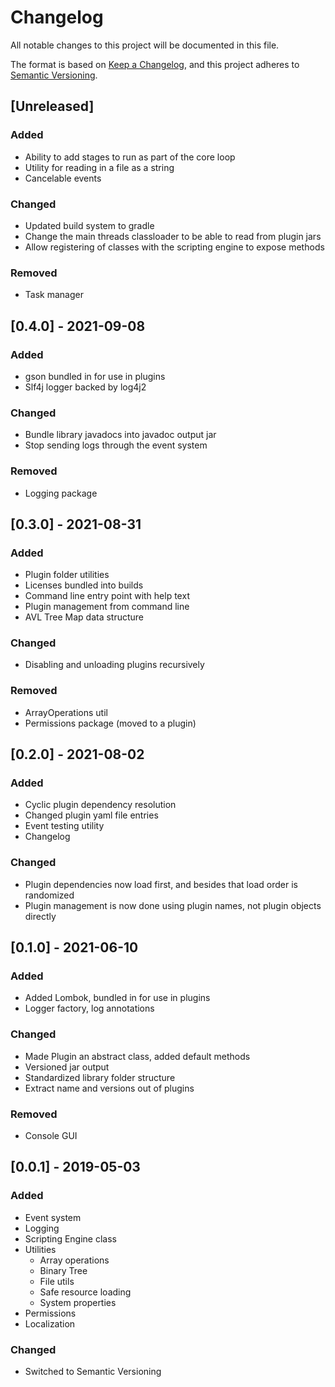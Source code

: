 # Changelog
All notable changes to this project will be documented in this file.

The format is based on [Keep a Changelog](https://keepachangelog.com/en/1.0.0/),
and this project adheres to [Semantic Versioning](https://semver.org/spec/v2.0.0.html).

## [Unreleased]
### Added
- Ability to add stages to run as part of the core loop
- Utility for reading in a file as a string
- Cancelable events

### Changed
- Updated build system to gradle
- Change the main threads classloader to be able to read from plugin jars
- Allow registering of classes with the scripting engine to expose methods

### Removed
- Task manager

## [0.4.0] - 2021-09-08
### Added
- gson bundled in for use in plugins
- Slf4j logger backed by log4j2

### Changed
- Bundle library javadocs into javadoc output jar
- Stop sending logs through the event system

### Removed
- Logging package

## [0.3.0] - 2021-08-31
### Added
- Plugin folder utilities
- Licenses bundled into builds
- Command line entry point with help text
- Plugin management from command line
- AVL Tree Map data structure

### Changed
- Disabling and unloading plugins recursively

### Removed
- ArrayOperations util
- Permissions package (moved to a plugin)

## [0.2.0] - 2021-08-02
### Added
- Cyclic plugin dependency resolution
- Changed plugin yaml file entries
- Event testing utility
- Changelog

### Changed
- Plugin dependencies now load first, and besides that load order is randomized
- Plugin management is now done using plugin names, not plugin objects directly

## [0.1.0] - 2021-06-10
### Added
- Added Lombok, bundled in for use in plugins
- Logger factory, log annotations

### Changed
- Made Plugin an abstract class, added default methods
- Versioned jar output
- Standardized library folder structure
- Extract name and versions out of plugins

### Removed
- Console GUI

## [0.0.1] - 2019-05-03
### Added
- Event system
- Logging
- Scripting Engine class
- Utilities
	- Array operations
	- Binary Tree
	- File utils
	- Safe resource loading
	- System properties
- Permissions
- Localization

### Changed
- Switched to Semantic Versioning